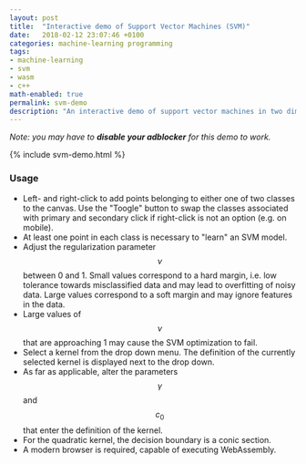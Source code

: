 ```yaml
---
layout: post
title:  "Interactive demo of Support Vector Machines (SVM)"
date:   2018-02-12 23:07:46 +0100
categories: machine-learning programming
tags:
- machine-learning
- svm
- wasm
- c++
math-enabled: true
permalink: svm-demo
description: "An interactive demo of support vector machines in two dimensions, written using WebAssembly."
---
```


_Note: you may have to **disable your adblocker** for this demo to work._

{% include svm-demo.html %}

### Usage

  * Left- and right-click to add points belonging to either one of two classes to the canvas. Use the "Toogle" button to swap the classes associated with primary and secondary click if right-click is not an option (e.g. on mobile).
  * At least one point in each class is necessary to "learn" an SVM model.
  * Adjust the regularization parameter $$\nu$$ between 0 and 1. Small values correspond to a hard margin, i.e. low tolerance towards misclassified data and may lead to overfitting of noisy data. Large values correspond to a soft margin and may ignore features in the data.
  * Large values of $$\nu$$ that are approaching 1 may cause the SVM optimization to fail.
  * Select a kernel from the drop down menu. The definition of the currently selected kernel is displayed next to the drop down.
  * As far as applicable, alter the parameters $$\gamma$$ and $$c_0$$ that enter the definition of the kernel.
  * For the quadratic kernel, the decision boundary is a conic section.
  * A modern browser is required, capable of executing WebAssembly.
